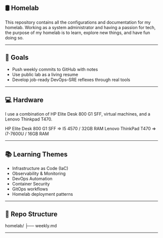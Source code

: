 ## 🛢️ Homelab

This repository contains all the configurations and documentation for my homelab. 
Working as a system administrator and having a passion for tech, the purpose of my homelab is to learn, explore new things, and have fun doing so. 

---

## 🧠 Goals

- Push weekly commits to GitHub with notes
- Use public lab as a living resume
- Develop job-ready DevOps–SRE reflexes through real tools

---
 
## 💻 Hardware
I use a combination of HP Elite Desk 800 G1 SFF, virtual machines, and a Lenovo Thinkpad T470.

HP Elite Desk 800 G1 SFF => I5 4570 / 32GB RAM
Lenovo ThinkPad T470 => i7-7600U / 16GB RAM

---

## 📚 Learning Themes

- Infrastructure as Code (IaC)
- Observability & Monitoring
- DevOps Automation
- Container Security
- GitOps workflows
- Homelab deployment patterns

---

## 📂 Repo Structure


homelab/
├── weekly.md

---
